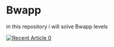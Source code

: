 # Bwapp
in this repository i will solve Bwapp levels

<a target="_blank" href="https://github-readme-medium-recent-article.vercel.app/medium/@mennashaaban00/20"><img src="https://github-readme-medium-recent-article.vercel.app/medium/@mennashaaban00/20" alt="Recent Article 0"> 
